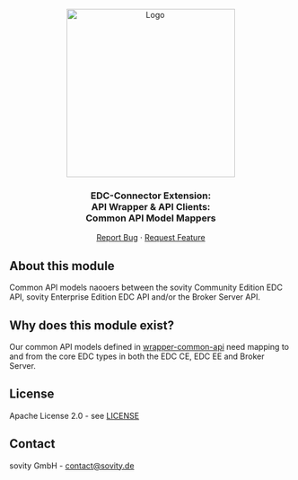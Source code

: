 <!-- PROJECT LOGO -->
<br />
<div align="center">
  <a href="https://github.com/sovity/edc-extensions">
    <img src="https://raw.githubusercontent.com/sovity/edc-ui/main/src/assets/images/sovity_logo.svg" alt="Logo" width="300">
  </a>

<h3 align="center">EDC-Connector Extension:<br />API Wrapper &amp; API Clients:<br />Common API Model Mappers</h3>

  <p align="center">
    <a href="https://github.com/sovity/edc-extensions/issues/new?template=bug_report.md">Report Bug</a>
    ·
    <a href="https://github.com/sovity/edc-extensions/issues/new?template=feature_request.md">Request Feature</a>
  </p>
</div>

## About this module

Common API models naooers between the sovity Community Edition EDC API, sovity Enterprise Edition EDC API and/or the
Broker
Server API.

## Why does this module exist?

Our common API models defined in [wrapper-common-api](../wrapper-common-api) need mapping to and from the core EDC
types in both the EDC CE, EDC EE and Broker Server.

## License

Apache License 2.0 - see [LICENSE](../../../../LICENSE)

## Contact

sovity GmbH - contact@sovity.de
